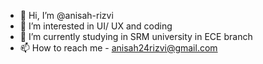 - 👋 Hi, I’m @anisah-rizvi
- 👀 I’m interested in UI/ UX and coding
- 🌱 I’m currently studying in SRM university in ECE branch
- 📫 How to reach me - anisah24rizvi@gmail.com

<!---
anisah-rizvi/anisah-rizvi is a ✨ special ✨ repository because its `README.md` (this file) appears on your GitHub profile.
You can click the Preview link to take a look at your changes.
--->

